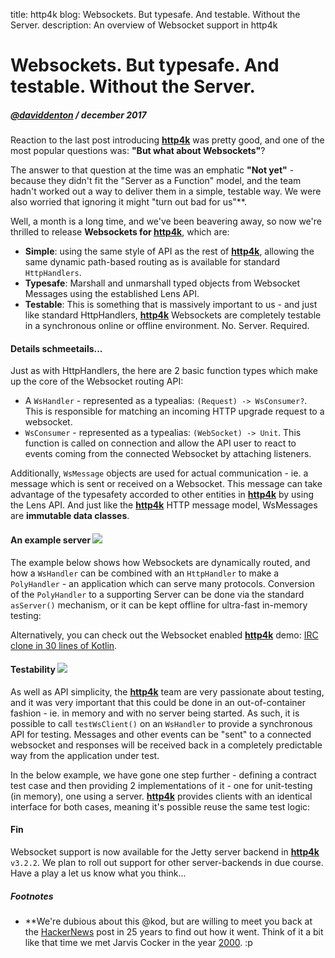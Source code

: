 title: http4k blog: Websockets. But typesafe. And testable. Without the Server.
description: An overview of Websocket support in http4k

# Websockets. But typesafe. And testable. Without the Server.

##### [@daviddenton](http://github.com/daviddenton) / december 2017

Reaction to the last post introducing [**http4k**](https://github.com/http4k/http4k) was pretty good, and one of the most popular questions was: **"But what about Websockets"**?

The answer to that question at the time was an emphatic **"Not yet"** - because they didn't fit the "Server as a Function" model, and the team hadn't worked out a way to deliver them in a simple, testable way. We were also worried that ignoring it might "turn out bad for us"**.

Well, a month is a long time, and we've been beavering away, so now we're thrilled to release **Websockets for [**http4k**](https://github.com/http4k/http4k)**, which are:

- **Simple**: using the same style of API as the rest of [**http4k**](https://github.com/http4k/http4k), allowing the same dynamic path-based routing as is available for standard `HttpHandlers`.
- **Typesafe**: Marshall and unmarshall typed objects from Websocket Messages using the established Lens API.
- **Testable**: This is something that is massively important to us - and just like standard HttpHandlers, [**http4k**](https://github.com/http4k/http4k) Websockets are completely testable in a synchronous online or offline environment. No. Server. Required.

#### Details schmeetails...

Just as with HttpHandlers, the here are 2 basic function types which make up the core of the Websocket routing API:

- A `WsHandler` - represented as a typealias: `(Request) -> WsConsumer?`. This is responsible for matching an incoming HTTP upgrade request to a websocket.
- `WsConsumer` - represented as a typealias: `(WebSocket) -> Unit`. This function is called on connection and allow the API user to react to events coming from the connected Websocket by attaching listeners.

Additionally, `WsMessage` objects are used for actual communication - ie. a message which is sent or received on a Websocket. This message can take advantage of the typesafety accorded to other entities in [**http4k**](https://github.com/http4k/http4k) by using the Lens API. And just like the [**http4k**](https://github.com/http4k/http4k) HTTP message model, WsMessages are **immutable data classes**.

#### An example server [<img class="octocat" src="/img/octocat-32.png"/>](https://github.com/http4k/http4k/blob/master/src/docs/blog/typesafe_websockets/example.kt)
The example below shows how Websockets are dynamically routed, and how a `WsHandler` can be combined with an `HttpHandler` to make a `PolyHandler` - an application which can serve many protocols. Conversion of the `PolyHandler` to a supporting Server can be done via the standard `asServer()` mechanism, or it can be kept offline for ultra-fast in-memory testing:

<script src="https://gist-it.appspot.com/https://github.com/http4k/http4k/blob/master/src/docs/blog/typesafe_websockets/example.kt"></script>

Alternatively, you can check out the Websocket enabled [**http4k**](https://github.com/http4k/http4k) demo: [IRC clone in 30 lines of Kotlin](https://github.com/daviddenton/http4k-demo-irc).

#### Testability [<img class="octocat" src="/img/octocat-32.png"/>](https://github.com/http4k/http4k/blob/master/src/docs/blog/typesafe_websockets/example_testing.kt)
As well as API simplicity, the [**http4k**](https://github.com/http4k/http4k) team are very passionate about testing, and it was very important that this could be done in an out-of-container fashion - ie. in memory and with no server being started. As such, it is possible to call `testWsClient()` on an `WsHandler` to provide a synchronous API for testing. Messages and other events can be "sent" to a connected websocket and responses will be received back in a completely predictable way from the application under test.

In the below example, we have gone one step further - defining a contract test case and then providing 2 implementations of it - one for unit-testing (in memory), one using a server. [**http4k**](https://github.com/http4k/http4k) provides clients with an identical interface for both cases, meaning it's possible reuse the same test logic:

<script src="https://gist-it.appspot.com/https://github.com/http4k/http4k/blob/master/src/docs/blog/typesafe_websockets/example_testing.kt"></script>

#### Fin
Websocket support is now available for the Jetty server backend in [**http4k**](https://github.com/http4k/http4k) `v3.2.2`. We plan to roll out support for other server-backends in due course. Have a play a let us know what you think... 

##### Footnotes
* **We're dubious about this @kod, but are willing to meet you back at the [HackerNews](https://news.ycombinator.com/item?id=15694616) post in 25 years to find out how it went. Think of it a bit like that time we met Jarvis Cocker in the year [2000](https://www.youtube.com/watch?v=qJS3xnD7Mus). :p
